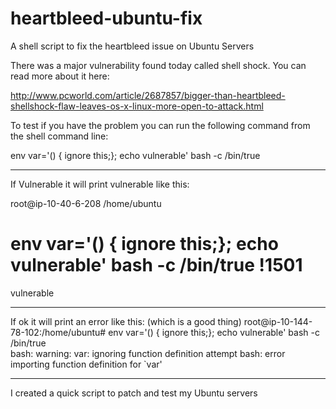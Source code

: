 # heartbleed-ubuntu-fix
A shell script to fix the heartbleed issue on Ubuntu Servers


There was a major vulnerability found today called shell shock. You can read more about it here:

http://www.pcworld.com/article/2687857/bigger-than-heartbleed-shellshock-flaw-leaves-os-x-linux-more-open-to-attack.html

To test if you have the problem you can run the following command from the shell command line:

env var='() { ignore this;}; echo vulnerable' bash -c /bin/true

-----------------------------------------------------------------------------------------------------------------

If Vulnerable it will print vulnerable like this:

root@ip-10-40-6-208 /home/ubuntu
  # env var='() { ignore this;}; echo vulnerable' bash -c /bin/true                                                                                                                                   !1501
vulnerable

------------------------------------------------------------------------------------------------------------------


If ok it will print an error like this: (which is a good thing)
root@ip-10-144-78-102:/home/ubuntu# env var='() { ignore this;}; echo vulnerable' bash -c /bin/true                                     
bash: warning: var: ignoring function definition attempt
bash: error importing function definition for `var'

------------------------------------------------------------------------------------------------------------------
I created a quick script to patch and test my Ubuntu servers
